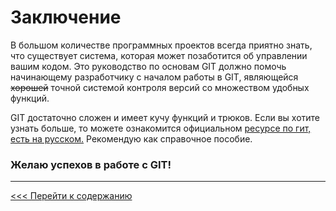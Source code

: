 # **Заключение**

В большом количестве программных проектов всегда приятно знать, что существует система, которая может позаботится об управлении вашим кодом. Это руководство по основам GIT должно помочь начинающему разработчику с началом работы в GIT, являющейся ~~хорошей~~ точной системой контроля версий со множеством удобных функций.

GIT достаточно сложен и имеет кучу функций и трюков. Если вы хотите узнать больше, то можете ознакомится официальном [ресурсе по гит, есть на русском.](https://git-scm.com/book/ru/v2/) Рекомендую как справочное пособие.

### Желаю успехов в работе с GIT!

---

[<<< Перейти к содержанию](./01_readme.md)